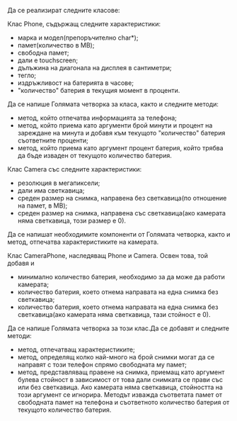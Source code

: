 Да се реализират следните класове:

Клас Phone, съдържащ следните характеристики:
- марка и модел(препоръчително char*);
- памет(количество в MB);
- свободна памет;
- дали е touchscreen;
- дълъжина на диагонала на дисплея в сантиметри;
- тегло;
- издръжливост на батерията в часове;
- "количество" батерия в текущия момент в проценти.

Да се напише Голямата четворка за класа,  както и следните методи:

- метод, който отпечатва информацията за телефона;
- метод, който приема като аргументи брой минути и процент на зареждане на минута и добавя към текущото "количество" батерия съответните проценти;
- метод, който приема като аргумент процент батерия, който трябва да бъде изваден от текущото количество батерия.


Клас Camera със следните характеристики:

- резолюция в мегапиксели;
- дали има светкавица;
- среден размер на снимка, направена без светкавица(по отношение на памет, в MB);
- среден размер на снимка, направена със светкавица(ако камерата няма светкавица, този размер е 0).

Да се напишат необходимите компоненти от Голямата четворка, както и метод, отпечатва характеристиките на камерата.


Клас CameraPhone, наследяващ Phone и Camera. Освен това, той добавя и 

- минимално количество батерия, необходимо за да може да работи камерата;
- количество батерия, което отнема направата на една снимка без светкавица;
- количество батерия, което отнема направата на една снимка без светкавица(ако камерата няма светкавица, тази стойност е 0).

Да се напише Голямата четворка за този клас.Да се добавят и следните методи:

- метод, отпечатващ характеристиките;
- метод, определящ колко най-много на брой снимки могат да се направят с този телефон спрямо свободната му памет;
- метод, представляващ правене на снимка, приемащ като аргумент булева стойност в зависимост от това дали снимката се прави със или без светкавица. Ако камерата няма светкавица, стойността на този аргумент се игнорира. Методът изважда съответата памет от свободната памет на телефона и съответното количество батерия от текущото количество батерия.

